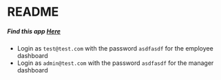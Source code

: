 # README

##### Find this app [Here](https://project-overtime.herokuapp.com/)

* Login as `test@test.com` with the password `asdfasdf` for the employee dashboard
* Login as `admin@test.com` with the password `asdfasdf` for the manager dashboard
